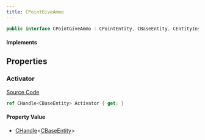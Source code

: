```yaml
---
title: CPointGiveAmmo
---
```


```csharp
public interface CPointGiveAmmo : CPointEntity, CBaseEntity, CEntityInstance, ISchemaClass<CEntityInstance>, ISchemaClass<CBaseEntity>, ISchemaClass<CPointEntity>, ISchemaClass<CPointGiveAmmo>, ISchemaField, ISchemaClass, INativeHandle
```

#### Implements

## Properties

### Activator

[Source Code](https://github.com/swiftly-solution/swiftlys2/blob/beta/managed/src/SwiftlyS2.Generated/Schemas/Interfaces/CPointGiveAmmo.cs#L16)

```csharp
ref CHandle<CBaseEntity> Activator { get; }
```

#### Property Value

- [CHandle](/docs/api/shared/natives/chandle-1)<[CBaseEntity](/docs/api/shared/schemadefinitions/cbaseentity)>

